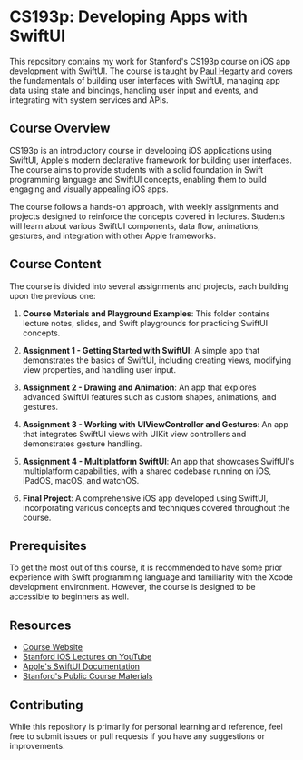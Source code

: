 # CS193p: Developing Apps with SwiftUI

This repository contains my work for Stanford's CS193p course on iOS app development with SwiftUI. The course is taught by [Paul Hegarty](https://cs193p.sites.stanford.edu/#instructors) and covers the fundamentals of building user interfaces with SwiftUI, managing app data using state and bindings, handling user input and events, and integrating with system services and APIs.

## Course Overview

CS193p is an introductory course in developing iOS applications using SwiftUI, Apple's modern declarative framework for building user interfaces. The course aims to provide students with a solid foundation in Swift programming language and SwiftUI concepts, enabling them to build engaging and visually appealing iOS apps.

The course follows a hands-on approach, with weekly assignments and projects designed to reinforce the concepts covered in lectures. Students will learn about various SwiftUI components, data flow, animations, gestures, and integration with other Apple frameworks.

## Course Content

The course is divided into several assignments and projects, each building upon the previous one:

1. **Course Materials and Playground Examples**: This folder contains lecture notes, slides, and Swift playgrounds for practicing SwiftUI concepts.

2. **Assignment 1 - Getting Started with SwiftUI**: A simple app that demonstrates the basics of SwiftUI, including creating views, modifying view properties, and handling user input.

3. **Assignment 2 - Drawing and Animation**: An app that explores advanced SwiftUI features such as custom shapes, animations, and gestures.

4. **Assignment 3 - Working with UIViewController and Gestures**: An app that integrates SwiftUI views with UIKit view controllers and demonstrates gesture handling.

5. **Assignment 4 - Multiplatform SwiftUI**: An app that showcases SwiftUI's multiplatform capabilities, with a shared codebase running on iOS, iPadOS, macOS, and watchOS.

6. **Final Project**: A comprehensive iOS app developed using SwiftUI, incorporating various concepts and techniques covered throughout the course.

## Prerequisites

To get the most out of this course, it is recommended to have some prior experience with Swift programming language and familiarity with the Xcode development environment. However, the course is designed to be accessible to beginners as well.

## Resources

- [Course Website](https://cs193p.sites.stanford.edu/)
- [Stanford iOS Lectures on YouTube](https://www.youtube.com/@StanfordCS193p)
- [Apple's SwiftUI Documentation](https://developer.apple.com/xcode/swiftui/)
- [Stanford's Public Course Materials](https://cs193p.sites.stanford.edu/#content)

## Contributing

While this repository is primarily for personal learning and reference, feel free to submit issues or pull requests if you have any suggestions or improvements.
